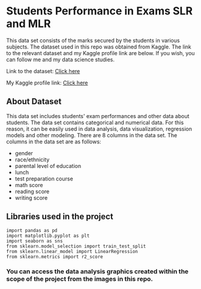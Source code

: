 # Students Performance in Exams SLR and MLR

This data set consists of the marks secured by the students in various subjects. The dataset used in this repo was obtained from Kaggle. The link to the relevant dataset and my Kaggle profile link are below. If you wish, you can follow me and my data science studies.

Link to the dataset: [Click here](https://www.kaggle.com/datasets/spscientist/students-performance-in-exams)

My Kaggle profile link: [Click here](https://www.kaggle.com/senacetinkaya)

## About Dataset

This data set includes students' exam performances and other data about students. The data set contains categorical and numerical data. For this reason, it can be easily used in data analysis, data visualization, regression models and other modeling. There are 8 columns in the data set. The columns in the data set are as follows:

- gender
- race/ethnicity
- parental level of education
- lunch
- test preparation course
- math score
- reading score
- writing score

## Libraries used in the project

```
import pandas as pd
import matplotlib.pyplot as plt
import seaborn as sns
from sklearn.model_selection import train_test_split
from sklearn.linear_model import LinearRegression
from sklearn.metrics import r2_score
```

### You can access the data analysis graphics created within the scope of the project from the images in this repo.
